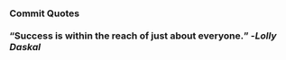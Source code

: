 ### Commit Quotes <br> <br> <q>Success is within the reach of just about everyone.</q> -<em>Lolly Daskal</em>
